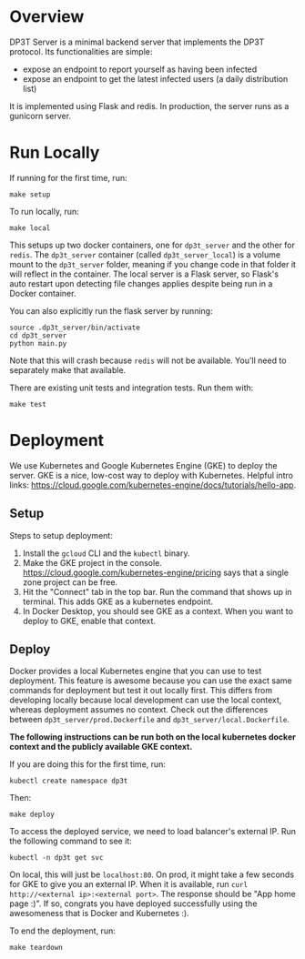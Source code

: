 # Overview
DP3T Server is a minimal backend server that implements the DP3T protocol. Its functionalities are simple:
- expose an endpoint to report yourself as having been infected
- expose an endpoint to get the latest infected users (a daily distribution list)

It is implemented using Flask and redis. In production, the server runs as a gunicorn server.

# Run Locally

If running for the first time, run:
```
make setup
```

To run locally, run:
```
make local
```

This setups up two docker containers, one for `dp3t_server` and the other for `redis`.
The `dp3t_server` container (called `dp3t_server_local`) is a volume mount to the `dp3t_server` folder, 
meaning if you change code in that folder it will reflect in the container. The local server is a Flask server, so Flask's 
auto restart upon detecting file changes applies despite being run in a Docker container.

You can also explicitly run the flask server by running:
```
source .dp3t_server/bin/activate
cd dp3t_server
python main.py
```
Note that this will crash because `redis` will not be available. You'll need to separately make that available.

There are existing unit tests and integration tests. Run them with:
```
make test
```

# Deployment
We use Kubernetes and Google Kubernetes Engine (GKE) to deploy the server. GKE is a nice, low-cost way to deploy with Kubernetes. 
Helpful intro links: https://cloud.google.com/kubernetes-engine/docs/tutorials/hello-app.

## Setup
Steps to setup deployment:

1. Install the `gcloud` CLI and the `kubectl` binary.
2. Make the GKE project in the console. https://cloud.google.com/kubernetes-engine/pricing 
says that a single zone project can be free.
3. Hit the "Connect" tab in the top bar. Run the command that shows up in terminal. This adds GKE as a kubernetes endpoint.
4. In Docker Desktop, you should see GKE as a context. When you want to deploy to GKE, enable that context.

## Deploy
Docker provides a local Kubernetes engine that you can use to test deployment. This feature is awesome because
you can use the exact same commands for deployment but test it out locally first. This differs from developing locally
because local development can use the local context, whereas deployment assumes no context. Check out the
differences between `dp3t_server/prod.Dockerfile` and `dp3t_server/local.Dockerfile`.

<strong>
The following instructions can be run both on the local kubernetes docker context and the publicly available GKE context.
</strong>

If you are doing this for the first time, run:
```
kubectl create namespace dp3t
```

Then:
```
make deploy
```

To access the deployed service, we need to load balancer's external IP. Run the following command to see it:
```
kubectl -n dp3t get svc
```
On local, this will just be `localhost:80`.
On prod, it might take a few seconds for GKE to give you an external IP. When it is available, run `curl http://<external ip>:<external port>`. The response should be "App home page :)". If so, congrats you have deployed successfully using the awesomeness that is Docker and Kubernetes :).

To end the deployment, run:
```
make teardown
```
